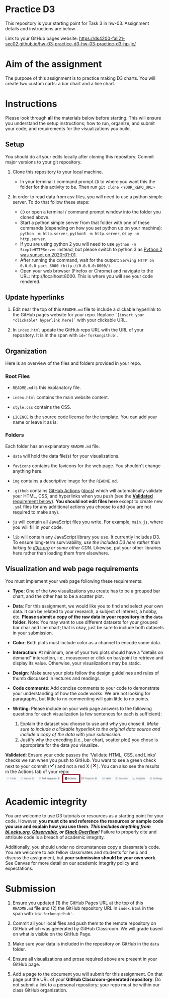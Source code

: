 # Practice D3

This repository is your starting point for Task 3 in hw-03. Assignment details and instructions are below. 

Link to your GitHub pages website: https://ds4200-fall21-sec02.github.io/hw-03-practice-d3-hw-03-practice-d3-hp-jc/

# Aim of the assignment

The purpose of this assignment is to practice making D3 charts. You will create two custom carts: a bar chart and a line chart. 

# Instructions
Please look through **all** the materials below before starting. This will ensure you understand the setup instructions; how to run, organize, and submit your code; and requirements for the visualizations you build.

## Setup

You should do all your edits locally after cloning this repository. Commit major versions to your git repository.

1. Clone this repository to your local machine.
   - In your terminal / command prompt `CD` to where you want this the folder for this activity to be. Then run `git clone <YOUR_REPO_URL>`

1. In order to read data from csv files, you will need to use a python simple server. To do that follow these steps:
   - `CD` or open a terminal / command prompt window into the folder you cloned above.
   - Start a python simple server from that folder with one of these commands (depending on how you set python up on your machine): `python -m http.server`, `python3 -m http.server`, or `py -m http.server`. 
   - If you are using python 2 you will need to use `python -m SimpleHTTPServer` instead, but please switch to python 3 as [Python 2 was sunset on 2020-01-01](https://www.python.org/doc/sunset-python-2/).
   - After running the command, wait for the output: `Serving HTTP on 0.0.0.0 port 8000 (http://0.0.0.0:8000/)`.
   - Open your web browser (Firefox or Chrome) and navigate to the URL: http://localhost:8000. This is where you will see your code rendered. 

## Update hyperlinks

1. Edit near the top of this `README.md` file to include a clickable hyperlink to the GitHub pages website for your repo. Replace `` `[insert your *clickable* hyperlink here]` `` with your clickable URL. 

1. In `index.html` update the GitHub repo URL with the URL of your repository. It is in the span with `id='forkongithub'`.

## Organization

Here is an overview of the files and folders provided in your repo.

### Root Files
* `README.md` is this explanatory file.

* `index.html` contains the main website content.

* `style.css` contains the CSS.

* `LICENCE` is the source code license for the template. You can add your name or leave it as is.

### Folders
Each folder has an explanatory `README.md` file.

* `data` will hold the data file(s) for your visualizations.

* `favicons` contains the favicons for the web page. You shouldn't change anything here.

* `img` contains a descriptive image for the `README.md`.

* `.github` contains [GitHub Actions](https://github.com/features/actions) ([docs](https://docs.github.com/en/actions)) which will automatically validate your HTML, CSS, and hyperlinks when you push (see the [**Validated** requirement below](#validated)). **You should not edit files here** except to create new `.yml` files for any additional actions you choose to add (you are not required to make any).

* `js` will contain all JavaScript files you write. For example, `main.js`, where you will fill in your code.  

* `lib` will contain any JavaScript library you use. It currently includes D3. To ensure long-term survivability, *use the included D3 here rather than linking to [d3js.org](https://d3js.org) or some other CDN.* Likewise, put your other libraries here rather than loading them from elsewhere.

## Visualization and web page requirements

You must implement your web page following these requirements:

* **Type**: One of the two visualizations you create has to be a grouped bar chart, and the other has to be a scatter plot.

* **Data**: For this assignment, we would like you to find and select your own data. It can be related to your research, a subject of interest, a hobby, etc. **Please submit a copy of the raw data in your repository in the `data` folder.** Note: You may want to use different datasets for your grouped bar char and line chart; that is okay, just be sure to include both datasets in your submission. 

* **Color**: Both plots must include color as a channel to encode some data.

* **Interaction**: At minimum, one of your two plots should have a "details on demand" interaction, i.e., mouseover or click on bar/point to retrieve and display its value. Otherwise, your visualizations may be static. 

* **Design**: Make sure your plots follow the design guidelines and rules of thumb discussed in lectures and readings. 

* **Code comments**: Add concise comments to your code to demonstrate your understanding of how the code works. We are not looking for paragraphs, but little to no commenting will gain little to no points. 

* **Writing**: Please include on your web page answers to the following questions for each visualization (a few sentences for each is sufficient):

  1. Explain the dataset you choose to use and why you chose it. *Make sure to include a clickable hyperlink to the original data source and include a copy of the data with your submission.*
  2. Justify why the encoding (i.e., bar chart, scatter plot) you chose is appropriate for the data you visualize.

<a name='validated'></a>**Validated**: Ensure your code passes the 'Validate HTML, CSS, and Links' checks we run when you push to GitHub. You want to see a green check next to your commit
  (<svg width='16' height='16' role='img'><path stroke='#22863a' d='M13.78 4.22a.75.75 0 010 1.06l-7.25 7.25a.75.75 0 01-1.06 0L2.22 9.28a.75.75 0 011.06-1.06L6 10.94l6.72-6.72a.75.75 0 011.06 0z'></path></svg>)
  and not a red X
  (<svg width='16' height='16' role='img'><path stroke='#cb2431' d='M3.72 3.72a.75.75 0 011.06 0L8 6.94l3.22-3.22a.75.75 0 111.06 1.06L9.06 8l3.22 3.22a.75.75 0 11-1.06 1.06L8 9.06l-3.22 3.22a.75.75 0 01-1.06-1.06L6.94 8 3.72 4.78a.75.75 0 010-1.06z'></path></svg>).
You can also see the results in the Actions tab of your repo:
![GitHub Actions tab](img/gh-actions.png)

# Academic integrity
You are welcome to use D3 tutorials or resources as a starting point for your code.
However, **you must cite and reference the resources or sample code you use and explain how you use them**.
***This includes anything from [bl.ocks.org](https://bl.ocks.org/), [Observable](https://observablehq.com/@d3/gallery), or [Stack Overflow](https://stackoverflow.com/)!***
Failure to properly cite and attribute code is a breach of academic integrity.

Additionally, you should under no circumstances copy a classmate's code. You are welcome to ask fellow classmates and students for help and discuss the assignment, but **your submission should be your own work**.
See Canvas for more detail on our academic integrity policy and expectations.

# Submission

1. Ensure you updated (1) the GitHub Pages URL at the top of this `README.md` file and (2) the GitHub repository URL in `index.html` in the span with `id='forkongithub'`.

1. Commit all your local files and push them to the remote repository on GitHub which was generated by GitHub Classroom. We will grade based on what is visible on the GitHub Page.

1. Make sure your data is included in the repository on GitHub in the `data` folder.

1. Ensure all visualizations and prose required above are present in your GitHub page.

1. Add a page to the document you will submit for this assignment. On that page put the URL of your **GitHub Classroom-generated repository**. Do not submit a link to a personal repository; your repo must be within our class GitHub organization.
